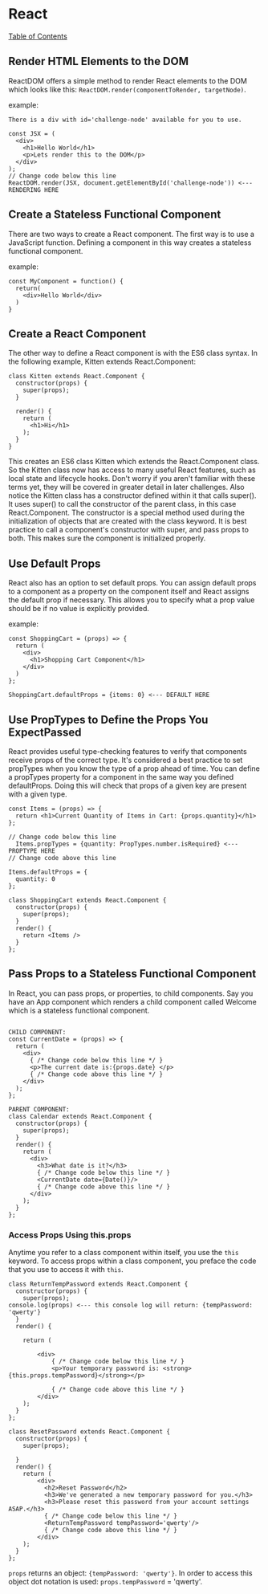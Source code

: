 # React

[Table of Contents]()

## Render HTML Elements to the DOM

ReactDOM offers a simple method to render React elements to the DOM which looks like this: `ReactDOM.render(componentToRender, targetNode)`.

example: 

```
There is a div with id='challenge-node' available for you to use.

const JSX = (
  <div>
    <h1>Hello World</h1>
    <p>Lets render this to the DOM</p>
  </div>
);
// Change code below this line
ReactDOM.render(JSX, document.getElementById('challenge-node')) <--- RENDERING HERE
```

## Create a Stateless Functional Component

There are two ways to create a React component. The first way is to use a JavaScript function. Defining a component in this way creates a stateless functional component.

example:

```
const MyComponent = function() {
  return(
    <div>Hello World</div>
  )
}
```

## Create a React Component

The other way to define a React component is with the ES6 class syntax. In the following example, Kitten extends React.Component:

```
class Kitten extends React.Component {
  constructor(props) {
    super(props);
  }

  render() {
    return (
      <h1>Hi</h1>
    );
  }
}
```

This creates an ES6 class Kitten which extends the React.Component class. So the Kitten class now has access to many useful React features, such as local state and lifecycle hooks. Don't worry if you aren't familiar with these terms yet, they will be covered in greater detail in later challenges. Also notice the Kitten class has a constructor defined within it that calls super(). It uses super() to call the constructor of the parent class, in this case React.Component. The constructor is a special method used during the initialization of objects that are created with the class keyword. It is best practice to call a component's constructor with super, and pass props to both. This makes sure the component is initialized properly.

## Use Default Props

React also has an option to set default props. You can assign default props to a component as a property on the component itself and React assigns the default prop if necessary. This allows you to specify what a prop value should be if no value is explicitly provided.

example:

```
const ShoppingCart = (props) => {
  return (
    <div>
      <h1>Shopping Cart Component</h1>
    </div>
  )
};

ShoppingCart.defaultProps = {items: 0} <--- DEFAULT HERE
```

## Use PropTypes to Define the Props You ExpectPassed

React provides useful type-checking features to verify that components receive props of the correct type. It's considered a best practice to set propTypes when you know the type of a prop ahead of time. You can define a propTypes property for a component in the same way you defined defaultProps. Doing this will check that props of a given key are present with a given type.

```
const Items = (props) => {
  return <h1>Current Quantity of Items in Cart: {props.quantity}</h1>
};

// Change code below this line
  Items.propTypes = {quantity: PropTypes.number.isRequired} <--- PROPTYPE HERE
// Change code above this line

Items.defaultProps = {
  quantity: 0
};

class ShoppingCart extends React.Component {
  constructor(props) {
    super(props);
  }
  render() {
    return <Items />
  }
};
```

## Pass Props to a Stateless Functional Component

In React, you can pass props, or properties, to child components. Say you have an App component which renders a child component called Welcome which is a stateless functional component.

```

CHILD COMPONENT:
const CurrentDate = (props) => {
  return (
    <div>
      { /* Change code below this line */ }
      <p>The current date is:{props.date} </p>
      { /* Change code above this line */ }
    </div>
  );
};

PARENT COMPONENT:
class Calendar extends React.Component {
  constructor(props) {
    super(props);
  }
  render() {
    return (
      <div>
        <h3>What date is it?</h3>
        { /* Change code below this line */ }
        <CurrentDate date={Date()}/>
        { /* Change code above this line */ }
      </div>
    );
  }
};
```

### Access Props Using this.props

Anytime you refer to a class component within itself, you use the `this` keyword. To access props within a class component, you preface the code that you use to access it with `this`.

```
class ReturnTempPassword extends React.Component {
  constructor(props) {
    super(props);
console.log(props) <--- this console log will return: {tempPassword: 'qwerty'}
  }
  render() {
    
    return (
      
        <div>
            { /* Change code below this line */ }
            <p>Your temporary password is: <strong>{this.props.tempPassword}</strong></p>
            
            { /* Change code above this line */ }
        </div>
    );
  }
};

class ResetPassword extends React.Component {
  constructor(props) {
    super(props);

  }
  render() {
    return (
        <div>
          <h2>Reset Password</h2>
          <h3>We've generated a new temporary password for you.</h3>
          <h3>Please reset this password from your account settings ASAP.</h3>
          { /* Change code below this line */ }
          <ReturnTempPassword tempPassword='qwerty'/>
          { /* Change code above this line */ }
        </div>
    );
  }
};

```

`props` returns an object: `{tempPassword: 'qwerty'}`. In order to access this object dot notation is used: `props.tempPassword` = 'qwerty'.